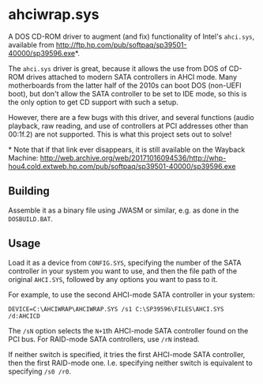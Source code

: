 # ahciwrap.sys
A DOS CD-ROM driver to augment (and fix) functionality of Intel's `ahci.sys`, available from http://ftp.hp.com/pub/softpaq/sp39501-40000/sp39596.exe*.

The `ahci.sys` driver is great, because it allows the use from DOS of CD-ROM drives attached to modern SATA controllers in AHCI mode.
Many motherboards from the latter half of the 2010s can boot DOS (non-UEFI boot), but don't allow the SATA controller to be set to IDE mode, so this is the only option to get CD support with such a setup.

However, there are a few bugs with this driver, and several functions (audio playback, raw reading, and use of controllers at PCI addresses other than 00:1f.2) are not supported.
This is what this project sets out to solve!

\* Note that if that link ever disappears, it is still available on the Wayback Machine: http://web.archive.org/web/20171016094536/http://whp-hou4.cold.extweb.hp.com/pub/softpaq/sp39501-40000/sp39596.exe

## Building

Assemble it as a binary file using JWASM or similar, e.g. as done in the `DOSBUILD.BAT`.

## Usage

Load it as a device from `CONFIG.SYS`, specifying the number of the SATA controller in your system you want to use, and then the file path of the original `AHCI.SYS`, followed by any options you want to pass to it.

For example, to use the second AHCI-mode SATA controller in your system:
```
DEVICE=C:\AHCIWRAP\AHCIWRAP.SYS /s1 C:\SP39596\FILES\AHCI.SYS /d:AHCICD
```
The `/sN` option selects the `N+1`th AHCI-mode SATA controller found on the PCI bus.
For RAID-mode SATA controllers, use `/rN` instead.

If neither switch is specified, it tries the first AHCI-mode SATA controller, then the first RAID-mode one.
I.e. specifying neither switch is equivalent to specifying `/s0 /r0`.

